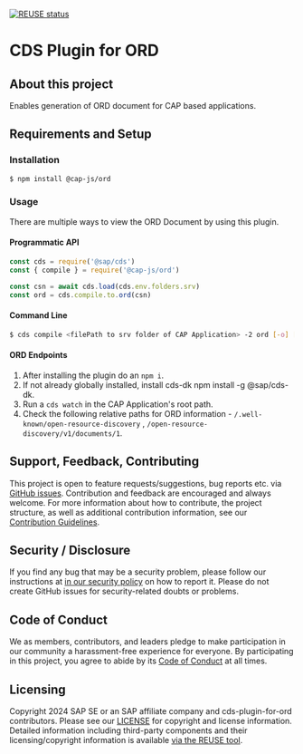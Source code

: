 [![REUSE status](https://api.reuse.software/badge/github.com/cap-js/cds-plugin-for-ord)](https://api.reuse.software/info/github.com/cap-js/cds-plugin-for-ord)

# CDS Plugin for ORD

## About this project

Enables generation of ORD document for CAP based applications.

## Requirements and Setup

### Installation

```sh
$ npm install @cap-js/ord
```

### Usage

There are multiple ways to view the ORD Document by using this plugin.

#### Programmatic API

```js
const cds = require('@sap/cds')
const { compile } = require('@cap-js/ord')
```

```js
const csn = await cds.load(cds.env.folders.srv)
const ord = cds.compile.to.ord(csn)
```

#### Command Line

```sh
$ cds compile <filePath to srv folder of CAP Application> -2 ord [-o] [destinationFilePath]
```

#### ORD Endpoints 

1) After installing the plugin do an `npm i`.
2) If not already globally installed, install cds-dk npm install -g @sap/cds-dk.
3) Run a `cds watch` in the CAP Application's root path.
4) Check the following relative paths for ORD information - `/.well-known/open-resource-discovery` , `/open-resource-discovery/v1/documents/1`.


## Support, Feedback, Contributing

This project is open to feature requests/suggestions, bug reports etc. via [GitHub issues](https://github.com/cap-js/ord/issues). Contribution and feedback are encouraged and always welcome. For more information about how to contribute, the project structure, as well as additional contribution information, see our [Contribution Guidelines](CONTRIBUTING.md).

## Security / Disclosure
If you find any bug that may be a security problem, please follow our instructions at [in our security policy](https://github.com/cap-js/ord/security/policy) on how to report it. Please do not create GitHub issues for security-related doubts or problems.

## Code of Conduct

We as members, contributors, and leaders pledge to make participation in our community a harassment-free experience for everyone. By participating in this project, you agree to abide by its [Code of Conduct](https://github.com/cap-js/.github/blob/main/CODE_OF_CONDUCT.md) at all times.

## Licensing

Copyright 2024 SAP SE or an SAP affiliate company and cds-plugin-for-ord contributors. Please see our [LICENSE](LICENSE) for copyright and license information. Detailed information including third-party components and their licensing/copyright information is available [via the REUSE tool](https://api.reuse.software/info/github.com/cap-js/<your-project>).